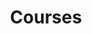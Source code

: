 ---
# Feel free to add content and custom Front Matter to this file.
# To modify the layout, see https://jekyllrb.com/docs/themes/#overriding-theme-defaults

layout: courses-list
title: Courses
permalink: /courses-list
nav_bar: not-home
---